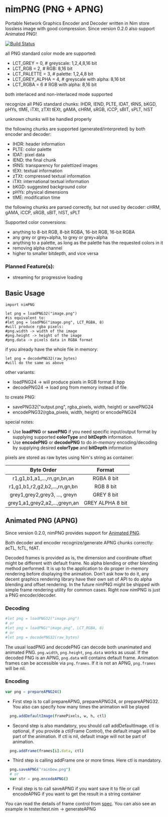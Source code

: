 # nimPNG (PNG + APNG)
Portable Network Graphics Encoder and Decoder written in Nim store lossless image with good compression.
Since version 0.2.0 also support Animated PNG!

[![Build Status][badge-nimpng-travisci]][nimpng-travisci]

all PNG standard color mode are supported:

  -  LCT_GREY = 0,       # greyscale: 1,2,4,8,16 bit
  -  LCT_RGB = 2,        # RGB: 8,16 bit
  -  LCT_PALETTE = 3,    # palette: 1,2,4,8 bit
  -  LCT_GREY_ALPHA = 4, # greyscale with alpha: 8,16 bit
  -  LCT_RGBA = 6        # RGB with alpha: 8,16 bit

both interlaced and non-interlaced mode supported

recognize all PNG standard chunks:
IHDR, IEND, PLTE, IDAT, tRNS, bKGD, pHYs, tIME, iTXt, zTXt
tEXt, gAMA, cHRM, sRGB, iCCP, sBIT, sPLT, hIST

unknown chunks will be handled properly

the following chunks are supported (generated/interpreted) by both encoder and decoder:

-    IHDR: header information
-    PLTE: color palette
-    IDAT: pixel data
-    IEND: the final chunk
-    tRNS: transparency for palettized images
-    tEXt: textual information
-    zTXt: compressed textual information
-    iTXt: international textual information
-    bKGD: suggested background color
-    pHYs: physical dimensions
-    tIME: modification time

the following chunks are parsed correctly, but not used by decoder:
cHRM, gAMA, iCCP, sRGB, sBIT, hIST, sPLT

Supported color conversions:

- anything to 8-bit RGB, 8-bit RGBA, 16-bit RGB, 16-bit RGBA
- any grey or grey+alpha, to grey or grey+alpha
- anything to a palette, as long as the palette has the requested colors in it
- removing alpha channel
- higher to smaller bitdepth, and vice versa

### Planned Feature(s):
- streaming for progressive loading

## Basic Usage
```nimrod
import nimPNG

let png = loadPNG32("image.png")
#is equivalent to:
#let png = loadPNG("image.png", LCT_RGBA, 8)
#will produce rgba pixels:
#png.width -> width of the image
#png.height -> height of the image
#png.data -> pixels data in RGBA format
```

if you already have the whole file in memory:

```nimrod
let png = decodePNG32(raw_bytes)
#will do the same as above
```

other variants:

* loadPNG24 -> will produce pixels in RGB format 8 bpp
* decodePNG24 -> load png from memory instead of file

to create PNG:

* savePNG32("output.png", rgba_pixels, width, height) or savePNG24
* encodePNG32(rgba_pixels, width, height) or encodePNG24

special notes:

* Use **loadPNG** or **savePNG** if you need specific input/output format by supplying supported **colorType** and **bitDepth** information.
* Use **encodePNG** or **decodePNG** to do *in-memory* encoding/decoding by supplying desired **colorType** and **bitDepth** information

pixels are stored as raw bytes using Nim's string as container:

|           Byte Order           |      Format      |
|:------------------------------:|:----------------:|
| r1,g1,b1,a1,...,rn,gn,bn,an    | RGBA 8 bit       |
| r1,g1,b1,r2,g2,b2,...,rn,gn,bn | RGB 8 bit        |
| grey1,grey2,grey3, ..., greyn  | GREY 8 bit       |
| grey1,a1,grey2,a2,...,greyn,an | GREY ALPHA 8 bit |


## Animated PNG (APNG)

Since version 0.2.0, nimPNG provides support for [Animated PNG](https://en.wikipedia.org/wiki/APNG).

Both decoder and encoder recognize/generate APNG chunks correctly: acTL, fcTL, fdAT.

Decoded frames is provided as is, the dimension and coordinate offset might be different with default frame.
No alpha blending or other blending method performed.
It is up to the application to do proper in-memory rendering before displaying the animation.
Don't ask how to do it, any decent graphics rendering library have their own set of API to do alpha blending and
offset rendering. In the future nimPNG might be shipped with simple frame rendering utility for common cases.
Right now nimPNG is just a PNG encoder/decoder.

### Decoding

```Nim
#let png = loadPNG32("image.png")
# or
#let png = loadPNG("image.png", LCT_RGBA, 8)
# or
#let png = decodePNG32(raw_bytes)
```

The usual loadPNG and decodePNG can decode both unanimated and animated PNG.
`png.width`, `png.height`, `png.data` works as usual. If the decoded PNG is an APNG, `png.data` will contains default frame.
Animation frames can be accessible via `png.frames`. If it is not an APNG, `png.frames` will be nil.

### Encoding

```Nim
var png = prepareAPNG24()
```

* First step is to call prepareAPNG, prepareAPNG24, or prepareAPNG32. You also can specify how many times the animation
will be played

```Nim
  png.addDefaultImage(framePixels, w, h, ctl)
```

* Second step is also mandatory, you should call addDefaultImage. ctl is optional, if you provide a ctl(Frame Control),
the default image will be part of the animation. If ctl is nil, default image will not be part of animation.

```Nim
  png.addFrame(frames[i].data, ctl)
```

* Third step is calling addFrame one or more times. Here ctl is mandatory.

```Nim
  png.saveAPNG("rainbow.png")
  # or
  var str = png.encodeAPNG()
```

* Final step is to call saveAPNG if you want save it to file or call encodeAPNG if you want to get the result in a string container

You can read the details of frame control from [spec](https://wiki.mozilla.org/APNG_Specification).
You can also see an example in tester/test.nim -> generateAPNG

[nimpng-travisci]: https://travis-ci.org/jangko/nimPNG
[badge-nimpng-travisci]: https://travis-ci.org/jangko/nimPNG.svg?branch=master
